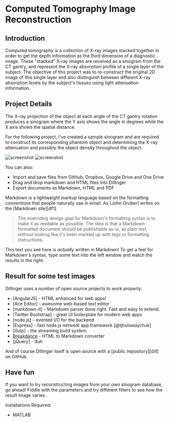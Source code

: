 # Computed Tomography Image Reconstruction
## Introduction
Computed tomography is a collection of X-ray images stacked together in order to get the depth information as the third dimension of a diagnostic image. These "stacked" X-ray images are received as a sinogram from the CT gantry, and represent the X-ray absorption profile of a single layer of the subject. The objective of this project was to re-construct the original 2D image of this single layer and also distinguish between different X-ray absorption levels by the subject's tissues using light attenuation information.

## Project Details
The X-ray projection of the object at each angle of the CT gantry rotation produces a sinogram where the Y axis shows the angle in degrees while the X axis shows the spatial distance. 

For the following project, I've created a sample sinogram and  are required to construct its corresponding phantom object and determining the X-ray attenuation and possibly the object density throughout the object. 

![screenshot](<img src="github.com/SanketD92/CT-Image-Reconstruction/blob/master/Assets/Phantom.png" width="425"/> )
![screenshot](<img src="https://github.com/SanketD92/CT-Image-Reconstruction/blob/master/Assets/Phantom_Sinogram.jpg" width="425"/> )

You can also:
  - Import and save files from GitHub, Dropbox, Google Drive and One Drive
  - Drag and drop markdown and HTML files into Dillinger
  - Export documents as Markdown, HTML and PDF

Markdown is a lightweight markup language based on the formatting conventions that people naturally use in email.  As [John Gruber] writes on the [Markdown site][df1]

> The overriding design goal for Markdown's
> formatting syntax is to make it as readable
> as possible. The idea is that a
> Markdown-formatted document should be
> publishable as-is, as plain text, without
> looking like it's been marked up with tags
> or formatting instructions.

This text you see here is *actually* written in Markdown! To get a feel for Markdown's syntax, type some text into the left window and watch the results in the right.

## Result for some test images

Dillinger uses a number of open source projects to work properly:

* [AngularJS] - HTML enhanced for web apps!
* [Ace Editor] - awesome web-based text editor
* [markdown-it] - Markdown parser done right. Fast and easy to extend.
* [Twitter Bootstrap] - great UI boilerplate for modern web apps
* [node.js] - evented I/O for the backend
* [Express] - fast node.js network app framework [@tjholowaychuk]
* [Gulp] - the streaming build system
* [Breakdance](http://breakdance.io) - HTML to Markdown converter
* [jQuery] - duh

And of course Dillinger itself is open source with a [public repository][dill]
 on GitHub.

## Have fun

If you want to try reconstructing images from your own sinogram database, go ahead! 
Fiddle with the parameters and try different filters to see how the result image varies.

Installations Required:
- MATLAB
